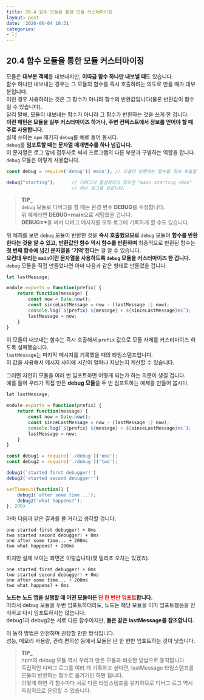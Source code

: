 ```yaml
---
title: 20.4 함수 모듈을 통한 모듈 커스터마이징
layout: post
date: '2020-06-04 10:31'
categories:
- lj
---
```


## 20.4 함수 모듈을 통한 모듈 커스터마이징

모듈은 **대부분 객체**를 내보내지만, **이따금 함수 하나만 내보낼 때**도 있습니다.  
함수 하나만 내보내는 경우는 그 모듈의 함수를 즉시 호출하려는 의도로 만들 때가 대부분입니다.  
이런 경우 사용하려는 것은 그 함수가 아니라 함수의 반환값입니다(물론 반환값이 함수일 수 있습니다).  
달리 말해, 모듈이 내보내는 함수가 아니라 그 함수가 반환하는 것을 쓰게 한 겁니다.  
**이런 패턴은 모듈을 일부 커스터마이즈 하거나, 주변 컨텍스트에서 정보를 얻어야 할 때 주로 사용합니다.**  
실제 쓰이는 `npm` 패키지 `debug`를 예로 들어 봅시다.  
`debug`를 **임포트할 때는 문자열 매개변수를 하나 넘깁니다.**  
이 문자열은 로그 앞에 접두사로 써서 프로그램의 다른 부분과 구별하는 역할을 합니다.  
`debug` 모듈은 이렇게 사용합니다.

```javascript
const debug = require('debug')('main'); // 모듈이 반환하는 함수를 즉시 호출할 수 있습니다.

debug("starting");      // 디버그가 활성화되어 있으면 "main starting +0ms"
                        // 라는 로그를 남깁니다.
```

>**TIP_**  
>`debug` 모듈로 디버그를 할 때는 환경 변수 **DEBUG**를 수정합니다.  
>위 예제라면 **DEBUG=main**으로 세팅했을 겁니다.  
><strong>DEBUG=*</strong>을 써서 디버그 메시지를 모두 로그에 기록하게 할 수도 있습니다.

위 예제를 보면 `debug` 모듈이 반환한 것을 **즉시 호출했으므로** `debug` 모듈이 **함수를 반환한다는 것을 알 수 있고,** 
**반환값인 함수 역시 함수를 반환하며** 최종적으로 반환된 함수는 **첫 번째 함수에 넘긴 문자열을 '기억'한다**는 걸 알 수 있습니다.  
**요컨대 우리는 `main`이란 문자열을 사용하도록 `debug` 모듈을 커스터마이즈 한 겁니다.**  
`debug` 모듈을 직접 만들었다면 아마 다음과 같은 형태로 만들었을 겁니다. 

```javascript
let lastMessage;

module.exports = function(prefix) {
    return function(message) {
        const now = Date.now();
        const sinceLastMessage = now - (lastMessage || now);
        console.log(`${prefix} ${message} + ${sinceLastMessage}ms`);
        lastMessage = now;
    }
}
```

이 모듈이 내보내는 함수는 즉시 호출해서 `prefix` 값으로 모듈 자체를 커스터마이즈 하도록 설꼐했습니다.  
`lastMessage`는 마지막 메시지를 기록했을 때의 타임스탬프입니다.  
이 값을 사용해서 메시지 사이에 시간이 얼마나 지났는지 계산할 수 있습니다.

그러면 자연히 모듈을 여러 번 임포트하면 어떻게 되는가 하는 의문이 생길 겁니다.  
예를 들어 우리가 직접 만든 **debug 모듈**을 두 번 임포트하는 예제를 만들어 봅시다.

```javascript
let lastMessage;

module.exports = function(prefix) {
    return function(message) {
        const now = Date.now();
        const sinceLastMessage = now - (lastMessage || now);
        console.log(`${prefix} ${message} + ${sinceLastMessage}ms`);
        lastMessage = now;
    }
}

const debug1 = require('./debug')('one');
const debug2 = require('./debug')('two');

debug1('started first debugger!')
debug2('started second debugger!')

setTimeout(function() {
    debug1('after some time...');
    debug2('what happens?');
}, 200)
```

아마 다음과 같은 결과를 볼 거라고 생각할 겁니다.

```text
one started first debugger! + 0ms
two started second debugger! + 0ms
one after some time... + 200ms
two what happens? + 200ms
```

하지만 실제 보이는 화면은 이렇습니다(몇 밀리초 오차는 있겠죠).

```text
one started first debugger! + 0ms
two started second debugger! + 0ms
one after some time... + 200ms
two what happens? + 0ms
```

**노드는 노드 앱을 실행할 때 어떤 모듈이든 <span style="color:red">단 한 번만 임포트</span>합니다.**  
따라서 debug 모듈을 두번 임포트하더라도, 노드는 해당 모듈을 이미 임포트했음을 인식하고 다시 임포트하지는 않습니다.  
debug1과 debug2는 서로 다른 함수이지만, **둘은 같은 lastMessage를 참조합니다.**

이 동작 방법은 안전하며 권장할 만한 방식입니다.  
성능, 메모리 사용량, 관리 편의성 등에서 모듈은 단 한 번만 임포트하는 것이 낫습니다.

>**TIP_**  
>npm의 debug 모듈 역시 우리가 만든 모듈과 비슷한 방법으로 동작합니다.  
>독립적인 디버그 로그를 여러 개 기록하고 싶다면, lastMessage 타임스탬프를 모듈이 반환하는 함수로 옮기기만 하면 됩니다.  
>이렇게 하면 각 함수마다 서로 다른 타임스탬프를 유지하므로 디버그 로그 역시 독립적으로 운영할 수 있습니다.